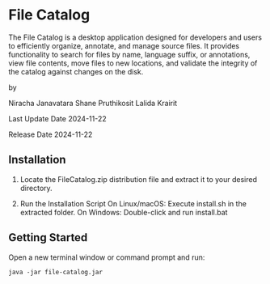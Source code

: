 # File Catalog

The File Catalog is a desktop application designed for developers and users to efficiently organize, annotate, and manage source files. It provides functionality to search for files by name, language suffix, or annotations, view file contents, move files to new locations, and validate the integrity of the catalog against changes on the disk.

by 

Niracha Janavatara 
Shane Pruthikosit
Lalida Krairit

Last Update Date
2024-11-22

Release Date
2024-11-22

## Installation

1. Locate the FileCatalog.zip distribution file and extract it to your desired directory.

2. Run the Installation Script 
On Linux/macOS: Execute install.sh in the extracted folder. On Windows: Double-click and run install.bat

## Getting Started 

Open a new terminal window or command prompt and run:
```
java -jar file-catalog.jar
```







